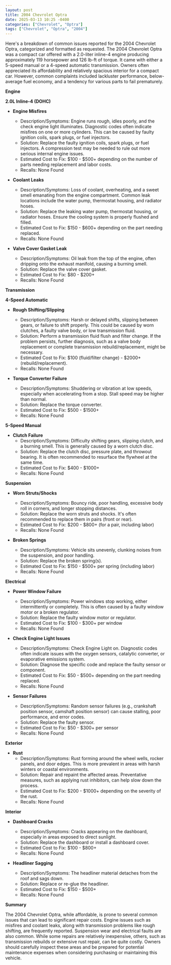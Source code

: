 ```yaml
---
layout: post
title: 2004 Chevrolet Optra
date: 2025-03-13 10:25 -0400
categories: ["Chevrolet", "Optra"]
tags: ["Chevrolet", "Optra", "2004"]
---
```

Here's a breakdown of common issues reported for the 2004 Chevrolet Optra, categorized and formatted as requested. The 2004 Chevrolet Optra was a compact car offered with a 2.0-liter inline-4 engine producing approximately 119 horsepower and 126 lb-ft of torque. It came with either a 5-speed manual or a 4-speed automatic transmission. Owners often appreciated its affordability and relatively spacious interior for a compact car. However, common complaints included lackluster performance, below-average fuel economy, and a tendency for various parts to fail prematurely.

**Engine**

**2.0L Inline-4 (DOHC)**

*   **Engine Misfires**
    *   Description/Symptoms: Engine runs rough, idles poorly, and the check engine light illuminates. Diagnostic codes often indicate misfires on one or more cylinders. This can be caused by faulty ignition coils, spark plugs, or fuel injectors.
    *   Solution: Replace the faulty ignition coils, spark plugs, or fuel injectors. A compression test may be needed to rule out more serious internal engine issues.
    *   Estimated Cost to Fix: $100 - $500+ depending on the number of parts needing replacement and labor costs.
    *   Recalls: None Found

*   **Coolant Leaks**
    *   Description/Symptoms: Loss of coolant, overheating, and a sweet smell emanating from the engine compartment. Common leak locations include the water pump, thermostat housing, and radiator hoses.
    *   Solution: Replace the leaking water pump, thermostat housing, or radiator hoses. Ensure the cooling system is properly flushed and filled.
    *   Estimated Cost to Fix: $150 - $600+ depending on the part needing replaced.
    *   Recalls: None Found

*   **Valve Cover Gasket Leak**
    *   Description/Symptoms: Oil leak from the top of the engine, often dripping onto the exhaust manifold, causing a burning smell.
    *   Solution: Replace the valve cover gasket.
    *   Estimated Cost to Fix: $80 - $200+
    *   Recalls: None Found

**Transmission**

**4-Speed Automatic**

*   **Rough Shifting/Slipping**
    *   Description/Symptoms: Harsh or delayed shifts, slipping between gears, or failure to shift properly. This could be caused by worn clutches, a faulty valve body, or low transmission fluid.
    *   Solution: Perform a transmission fluid flush and filter change. If the problem persists, further diagnosis, such as a valve body replacement or complete transmission rebuild/replacement, might be necessary.
    *   Estimated Cost to Fix: $100 (fluid/filter change) - $2000+ (rebuild/replacement).
    *   Recalls: None Found

*   **Torque Converter Failure**
    *   Description/Symptoms: Shuddering or vibration at low speeds, especially when accelerating from a stop. Stall speed may be higher than normal.
    *   Solution: Replace the torque converter.
    *   Estimated Cost to Fix: $500 - $1500+
    *   Recalls: None Found

**5-Speed Manual**
*   **Clutch Failure**
    *   Description/Symptoms: Difficulty shifting gears, slipping clutch, and a burning smell. This is generally caused by a worn clutch disc.
    *   Solution: Replace the clutch disc, pressure plate, and throwout bearing. It is often recommended to resurface the flywheel at the same time.
    *   Estimated Cost to Fix: $400 - $1000+
    *   Recalls: None Found

**Suspension**

*   **Worn Struts/Shocks**
    *   Description/Symptoms: Bouncy ride, poor handling, excessive body roll in corners, and longer stopping distances.
    *   Solution: Replace the worn struts and shocks. It's often recommended to replace them in pairs (front or rear).
    *   Estimated Cost to Fix: $200 - $800+ (for a pair, including labor)
    *   Recalls: None Found

*   **Broken Springs**
    *   Description/Symptoms: Vehicle sits unevenly, clunking noises from the suspension, and poor handling.
    *   Solution: Replace the broken spring(s).
    *   Estimated Cost to Fix: $150 - $500+ per spring (including labor)
    *   Recalls: None Found

**Electrical**

*   **Power Window Failure**
    *   Description/Symptoms: Power windows stop working, either intermittently or completely. This is often caused by a faulty window motor or a broken regulator.
    *   Solution: Replace the faulty window motor or regulator.
    *   Estimated Cost to Fix: $100 - $300+ per window
    *   Recalls: None Found

*   **Check Engine Light Issues**
    *   Description/Symptoms: Check Engine Light on. Diagnostic codes often indicate issues with the oxygen sensors, catalytic converter, or evaporative emissions system.
    *   Solution: Diagnose the specific code and replace the faulty sensor or component.
    *   Estimated Cost to Fix: $50 - $500+ depending on the part needing replaced.
    *   Recalls: None Found

*   **Sensor Failures**
    *   Description/Symptoms: Random sensor failures (e.g., crankshaft position sensor, camshaft position sensor) can cause stalling, poor performance, and error codes.
    *   Solution: Replace the faulty sensor.
    *   Estimated Cost to Fix: $50 - $300+ per sensor
    *   Recalls: None Found

**Exterior**

*   **Rust**
    *   Description/Symptoms: Rust forming around the wheel wells, rocker panels, and door edges. This is more prevalent in areas with harsh winters or coastal environments.
    *   Solution: Repair and repaint the affected areas. Preventative measures, such as applying rust inhibitors, can help slow down the process.
    *   Estimated Cost to Fix: $200 - $1000+ depending on the severity of the rust.
    *   Recalls: None Found

**Interior**

*   **Dashboard Cracks**
    *   Description/Symptoms: Cracks appearing on the dashboard, especially in areas exposed to direct sunlight.
    *   Solution: Replace the dashboard or install a dashboard cover.
    *   Estimated Cost to Fix: $100 - $800+
    *   Recalls: None Found

*   **Headliner Sagging**
    *   Description/Symptoms: The headliner material detaches from the roof and sags down.
    *   Solution: Replace or re-glue the headliner.
    *   Estimated Cost to Fix: $150 - $500+
    *   Recalls: None Found

**Summary**

The 2004 Chevrolet Optra, while affordable, is prone to several common issues that can lead to significant repair costs. Engine issues such as misfires and coolant leaks, along with transmission problems like rough shifting, are frequently reported. Suspension wear and electrical faults are also common. While some repairs are relatively inexpensive, others, such as transmission rebuilds or extensive rust repair, can be quite costly. Owners should carefully inspect these areas and be prepared for potential maintenance expenses when considering purchasing or maintaining this vehicle.

